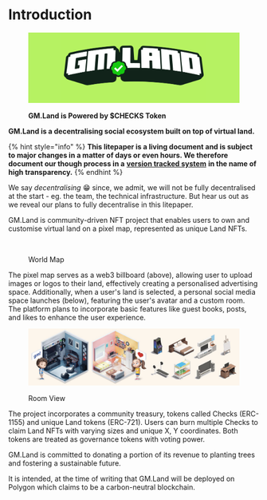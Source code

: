# Introduction

<figure><img src=".gitbook/assets/gm.land-landscape-opensea (1).png" alt=""><figcaption><p><strong>GM.Land is Powered by $CHECKS Token</strong></p></figcaption></figure>

**GM.Land is a decentralising social ecosystem built on top of virtual land.**

{% hint style="info" %}
**This litepaper is a living document and is subject to major changes in a matter of days or even hours. We therefore document our though process in a** [**version tracked system**](https://github.com/GM-Land/litepaper/) **in the name of high transparency.**
{% endhint %}

We say _decentralising_ 😁 since, we admit, we will not be fully decentralised at the start - eg. the team, the technical infrastructure. But hear us out as we reveal our plans to fully decentralise in this litepaper.

GM.Land is community-driven NFT project that enables users to own and customise virtual land on a pixel map, represented as unique Land NFTs.&#x20;

<figure><img src=".gitbook/assets/image (3).png" alt=""><figcaption><p>World Map</p></figcaption></figure>

The pixel map serves as a web3 billboard (above), allowing user to upload images or logos to their land, effectively creating a personalised advertising space. Additionally, when a user's land is selected, a personal social media space launches (below), featuring the user's avatar and a custom room. The platform plans to incorporate basic features like guest books, posts, and likes to enhance the user experience.

<figure><img src=".gitbook/assets/image (1) (1).png" alt=""><figcaption><p>Room View</p></figcaption></figure>

The project incorporates a community treasury, tokens called Checks (ERC-1155) and unique Land tokens (ERC-721). Users can burn multiple Checks to claim Land NFTs with varying sizes and unique X, Y coordinates. Both tokens are treated as governance tokens with voting power.

GM.Land is committed to donating a portion of its revenue to planting trees and fostering a sustainable future.

It is intended, at the time of writing that GM.Land will be deployed on Polygon which claims to be a carbon-neutral blockchain.
